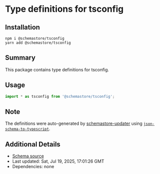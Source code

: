 # Type definitions for tsconfig

## Installation

```
npm i @schemastore/tsconfig
yarn add @schemastore/tsconfig
```

## Summary

This package contains type definitions for tsconfig.

## Usage

```ts
import * as tsconfig from '@schemastore/tsconfig';
```

## Note

The definitions were auto-generated by [schemastore-updater](https://github.com/ffflorian/schemastore-updater) using [`json-schema-to-typescript`](https://www.npmjs.com/package/json-schema-to-typescript).

## Additional Details

* [Schema source](https://github.com/SchemaStore/schemastore/tree/master/src/schemas/json/tsconfig)
* Last updated: Sat, Jul 19, 2025, 17:01:26 GMT
* Dependencies: none
